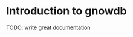 # Introduction to gnowdb

TODO: write [great documentation](http://jacobian.org/writing/what-to-write/)
